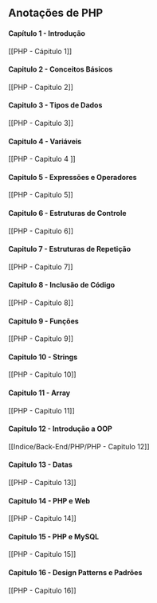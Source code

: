 ## Anotações de PHP

#### Capítulo 1 - Introdução 
[[PHP - Cápitulo 1]]

#### Capitulo 2 - Conceitos Básicos
[[PHP - Capitulo 2]]

#### Capitulo 3 - Tipos de Dados
[[PHP - Capitulo 3]]

#### Capitulo 4 - Variáveis
[[PHP - Capitulo 4 ]]

#### Capitulo 5 - Expressões e Operadores
[[PHP - Capitulo 5]]

#### Capitulo 6  - Estruturas de Controle
[[PHP - Capitulo 6]]

#### Capitulo 7  - Estruturas de Repetição
[[PHP - Capitulo 7]]

#### Capitulo 8  - Inclusão de Código
[[PHP - Capitulo 8]]

#### Capitulo 9 - Funções
[[PHP - Capitulo 9]]

#### Capitulo 10 - Strings
[[PHP - Capitulo 10]]

#### Capitulo 11 - Array
[[PHP - Capitulo 11]]

#### Capitulo 12 - Introdução a OOP
[[Indice/Back-End/PHP/PHP - Capitulo 12]]

#### Capitulo 13 - Datas
[[PHP - Capitulo 13]]

#### Capitulo 14 - PHP e Web
[[PHP - Capitulo 14]]

#### Capitulo 15 - PHP e MySQL
[[PHP - Capitulo 15]]

#### Capitulo 16 - Design Patterns e Padrões
[[PHP - Capitulo 16]]

